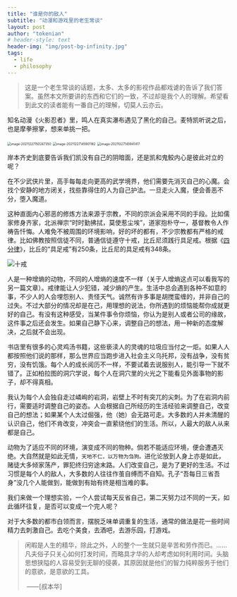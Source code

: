 ```yaml
---
title: "谁是你的敌人"
subtitle: "动漫和游戏里的老生常谈"
layout: post
author: "tokenian"
# header-style: text
header-img: "img/post-bg-infinity.jpg"
tags:
  - life
  - philosophy
---
```


> 这是一个老生常谈的话题，太多、太多的影视作品都戏谑的告诉了我们答案。虽然本文所要讲的东西和它们的一致，不过却是我个人的理解。希望看到此文的读者能有一番自己的理解，切莫人云亦云。

知名动漫《火影忍者》里，鸣人在真实瀑布遇见了黑化的自己。麦特凯听说之后，也是摩拳擦掌，想来单挑一把。

<img src="https://gitee.com/tokenian/images-bed/raw/master/img/image-20211227150247350.png" alt="image-20211227150247350" style="zoom:50%;" />

<img src="https://gitee.com/tokenian/images-bed/raw/master/img/image-20211227145901182.png" alt="image-20211227145901182" style="zoom:50%;" />

<img src="https://gitee.com/tokenian/images-bed/raw/master/img/image-20211227145941417.png" alt="image-20211227145941417" style="zoom:50%;" />

岸本齐史到底要告诉我们凯没有自己的阴暗面，还是凯和鬼鲛内心是彼此对立的呢？

在不少武侠片里，高手每每走向更高的武学境界，他们需要先消灭自己的心魔。会找个安静的地方闭关，找些靠得住的人为自己护法。一旦走火入魔，便会善恶不分，堕入魔道。

这种直面内心邪恶的修炼方法来源于宗教，不同的宗派会采用不同的手段。比如儒家修身齐家，北派禅宗“时时勤拂拭，莫使惹尘埃”，道家抱朴守一，基督教令人作祷告忏悔。人难免不被周围的环境影响，好的坏的都有，不少宗教都有严格的戒律。比如佛教按照信徒不同，普通信徒遵守十戒，比丘尼须践行具足戒。根据《[四分律](https://baike.baidu.com/item/四分律/2008365)》，比丘的“具足戒”有250条，比丘尼的具足戒有348条。

![十戒](https://gitee.com/tokenian/images-bed/raw/master/img/image-20211228093405804.png)

人是一种增熵的动物，不同的人增熵的速度不一样（关于人增熵这点可以看我写的另一篇文章）。戒律能让人少犯错，减少熵的产生。生活中总会遇到各种不如意的事，不少人的人会埋怨别人、责怪天气。诚然有许多事是胡搅蛮缠的，并非自己的过失。不过大部分的情况却是在己，用理想的说法，你所遇到的烦恼能帮你成就更好的自己。有没有这种感受，当某件事令你烦恼，你认为是别人或者公司的缘故，这件事之后还会发生。如果自己静下心来，调整自己的想法，用一种新的态度解决，之后就不会出现。

书店里有很多的心灵鸡汤书籍，这些亵渎人的灵魂的垃圾应当付之一炬。如果人人都按照他们说的那样，那么世界应当跑步进入社会主义乌托邦，没有战争，没有贫穷，没有饥饿。每个人的成长阅历不一样，不要试着去说服别人，能引导一下就不错了。正如柏拉图的洞穴学说，每个人在洞穴里的火光之下能看见外面事物的影子，却不得真相。

我认为每个人会独自走过嶙峋的岩洞，岩壁上不时有突兀的尖刺。为了在岩洞内前行，需要适时调整自己的姿态。人会根据自己所经历的生活经验来调整自己，改变自己的想法；如果某个人太过倔强，他（她）会无路可走。大多数的人并未清醒的认识自己，他们不肯改变，冲突会一直萦绕他们的生活。所以，人最大的敌人从来都是自己。

动物为了适应不同的环境，演变成不同的物种。倘若不能适应环境，便会遭遇灭绝。大自然就是如此无情，`天地不仁，以万物为刍狗。`进化论放到人身上亦是如此，赌徒大多倾家荡产，罪犯终归穷途末路。人们改变自己，是为了更好的生活。不过习惯是每个人的敌人，大多数的人往往作茧自缚而不自知。孔子“吾每日三省吾身”没几个人能做到，能做到有始有终是相当难的事。

我们来做一个理想实验，一个人尝试每天反省自己，第二天努力过不同的一天，如此循环往复，是否可以变成一个完人呢？

对于大多数的都市白领而言，摆脱乏味单调重复的生活，通常的做法是花一些时间精力去刺激自己。去吃个美食，去酒吧，去游乐园，打游戏。

> 闲暇是人生的精华，除此之外，人的整个一生就只是辛苦和劳作而已。……凡夫俗子只关心如何打发时间，而略具才华的人却考虑如何利用时间。头脑思想狭隘的人容易受到无聊的侵袭，其原因就是他们的智力纯粹服务于他们的意欲，是意欲的工具。
>
> ​                                                                                                                                                                                ——[叔本华]